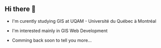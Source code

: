 ## Hi there 👋

- I'm curently studying GIS at UQAM - Université du Québec à Montréal
- I'm interested mainly in GIS Web Development

- Comming back soon to tell you more...

<!--
**amieclem/amieclem** is a ✨ _special_ ✨ repository because its `README.md` (this file) appears on your GitHub profile.

Here are some ideas to get you started:

- 🔭 I’m currently working on ...
- 🌱 I’m currently learning ...
- 👯 I’m looking to collaborate on ...
- 🤔 I’m looking for help with ...
- 💬 Ask me about ...
- 📫 How to reach me: ...
- 😄 Pronouns: ...
- ⚡ Fun fact: ...
-->
